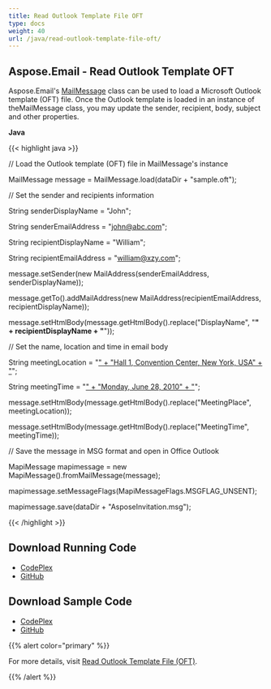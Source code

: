 ```yaml
---
title: Read Outlook Template File OFT
type: docs
weight: 40
url: /java/read-outlook-template-file-oft/
---
```


## **Aspose.Email - Read Outlook Template OFT**
Aspose.Email's [MailMessage](https://apireference.aspose.com/email/java/com.aspose.email.class-use/MailMessage) class can be used to load a Microsoft Outlook template (OFT) file. Once the Outlook template is loaded in an instance of theMailMessage class, you may update the sender, recipient, body, subject and other properties.

**Java**

{{< highlight java >}}

 // Load the Outlook template (OFT) file in MailMessage's instance

MailMessage message = MailMessage.load(dataDir + "sample.oft");

// Set the sender and recipients information

String senderDisplayName = "John";

String senderEmailAddress = "john@abc.com";

String recipientDisplayName = "William";

String recipientEmailAddress = "william@xzy.com";

message.setSender(new MailAddress(senderEmailAddress, senderDisplayName));

message.getTo().addMailAddress(new MailAddress(recipientEmailAddress, recipientDisplayName));

message.setHtmlBody(message.getHtmlBody().replace("DisplayName", "<b>" + recipientDisplayName + "</b>"));

// Set the name, location and time in email body

String meetingLocation = "<u>" + "Hall 1, Convention Center, New York, USA" + "</u>";

String meetingTime = "<u>" + "Monday, June 28, 2010" + "</u>";

message.setHtmlBody(message.getHtmlBody().replace("MeetingPlace", meetingLocation));

message.setHtmlBody(message.getHtmlBody().replace("MeetingTime", meetingTime));

// Save the message in MSG format and open in Office Outlook

MapiMessage mapimessage = new MapiMessage().fromMailMessage(message);

mapimessage.setMessageFlags(MapiMessageFlags.MSGFLAG_UNSENT);

mapimessage.save(dataDir + "AsposeInvitation.msg");

{{< /highlight >}}
## **Download Running Code**
- [CodePlex](https://asposeemailjavaapachepoi.codeplex.com/releases/view/618811)
- [GitHub](https://github.com/aspose-email/Aspose.Email-for-Java/releases/tag/Aspose.Email_Java_for_Apache_POI-v1.0.0)
## **Download Sample Code**
- [CodePlex](https://asposeemailjavaapachepoi.codeplex.com/SourceControl/latest#src/main/java/com/aspose/email/examples/asposefeatures/outlookstorage/readoft/AsposeReadOFT.java)
- [GitHub](https://github.com/aspose-email/Aspose.Email-for-Java/tree/master/Plugins/Aspose_Email_for_Apache_POI/src/main/java/com/aspose/email/examples/asposefeatures/outlookstorage/readoft/AsposeReadOFT.java)

{{% alert color="primary" %}} 

For more details, visit [Read Outlook Template File (OFT)](/java/managing-message-files-with-aspose-email-outlook/).

{{% /alert %}}
